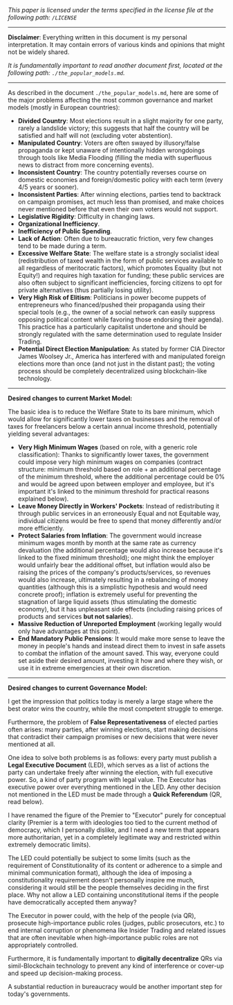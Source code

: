 *This paper is licensed under the terms specified in the license file at the following path: `/LICENSE`*

----

**Disclaimer**: Everything written in this document is my personal interpretation. It may contain errors of various kinds and opinions that might not be widely shared.

*It is fundamentally important to read another document first, located at the following path: `./the_popular_models.md`.*

----

As described in the document `./the_popular_models.md`, here are some of the major problems affecting the most common governance and market models (mostly in European countries):

*   **Divided Country**: Most elections result in a slight majority for one party, rarely a landslide victory; this suggests that half the country will be satisfied and half will not (excluding voter abstention).
*   **Manipulated Country**: Voters are often swayed by illusory/false propaganda or kept unaware of intentionally hidden wrongdoings through tools like Media Flooding (filling the media with superfluous news to distract from more concerning events).
*   **Inconsistent Country**: The country potentially reverses course on domestic economies and foreign/domestic policy with each term (every 4/5 years or sooner).
*   **Inconsistent Parties**: After winning elections, parties tend to backtrack on campaign promises, act much less than promised, and make choices never mentioned before that even their own voters would not support.
*   **Legislative Rigidity**: Difficulty in changing laws.
*   **Organizational Inefficiency**.
*   **Inefficiency of Public Spending**.
*   **Lack of Action**: Often due to bureaucratic friction, very few changes tend to be made during a term.
*   **Excessive Welfare State**: The welfare state is a strongly socialist ideal (redistribution of taxed wealth in the form of public services available to all regardless of meritocratic factors), which promotes Equality (but not Equity!) and requires high taxation for funding; these public services are also often subject to significant inefficiencies, forcing citizens to opt for private alternatives (thus partially losing utility).
*   **Very High Risk of Elitism**: Politicians in power become puppets of entrepreneurs who financed/pushed their propaganda using their special tools (e.g., the owner of a social network can easily suppress opposing political content while favoring those endorsing their agenda). This practice has a particularly capitalist undertone and should be strongly regulated with the same determination used to regulate Insider Trading.
*   **Potential Direct Election Manipulation**: As stated by former CIA Director James Woolsey Jr., America has interfered with and manipulated foreign elections more than once (and not just in the distant past); the voting process should be completely decentralized using blockchain-like technology.

----

**Desired changes to current Market Model:**

The basic idea is to reduce the Welfare State to its bare minimum, which would allow for significantly lower taxes on businesses and the removal of taxes for freelancers below a certain annual income threshold, potentially yielding several advantages:

*   **Very High Minimum Wages** (based on role, with a generic role classification): Thanks to significantly lower taxes, the government could impose very high minimum wages on companies (contract structure: minimum threshold based on role + an additional percentage of the minimum threshold, where the additional percentage could be 0% and would be agreed upon between employer and employee, but it's important it's linked to the minimum threshold for practical reasons explained below).
*   **Leave Money Directly in Workers' Pockets**: Instead of redistributing it through public services in an erroneously Equal and not Equitable way, individual citizens would be free to spend that money differently and/or more efficiently.
*   **Protect Salaries from Inflation**: The government would increase minimum wages month by month at the same rate as currency devaluation (the additional percentage would also increase because it's linked to the fixed minimum threshold); one might think the employer would unfairly bear the additional offset, but inflation would also be raising the prices of the company's products/services, so revenues would also increase, ultimately resulting in a rebalancing of money quantities (although this is a simplistic hypothesis and would need concrete proof); inflation is extremely useful for preventing the stagnation of large liquid assets (thus stimulating the domestic economy), but it has unpleasant side effects (including raising prices of products and services **but not salaries**).
*   **Massive Reduction of Unreported Employment** (working legally would only have advantages at this point).
*   **End Mandatory Public Pensions**: It would make more sense to leave the money in people's hands and instead direct them to invest in safe assets to combat the inflation of the amount saved. This way, everyone could set aside their desired amount, investing it how and where they wish, or use it in extreme emergencies at their own discretion.

----

**Desired changes to current Governance Model:**

I get the impression that politics today is merely a large stage where the best orator wins the country, while the most competent struggle to emerge.

Furthermore, the problem of **False Representativeness** of elected parties often arises: many parties, after winning elections, start making decisions that contradict their campaign promises or new decisions that were never mentioned at all.

One idea to solve both problems is as follows: every party must publish a **Legal Executive Document** (LED), which serves as a list of actions the party can undertake freely after winning the election, with full executive power. So, a kind of party program with legal value.
The Executor has executive power over everything mentioned in the LED.
Any other decision not mentioned in the LED must be made through a **Quick Referendum** (QR, read below).

I have renamed the figure of the Premier to "Executor" purely for conceptual clarity (Premier is a term with ideologies too tied to the current method of democracy, which I personally dislike, and I need a new term that appears more authoritarian, yet in a completely legitimate way and restricted within extremely democratic limits).

The LED could potentially be subject to some limits (such as the requirement of Constitutionality of its content or adherence to a simple and minimal communication format), although the idea of imposing a constitutionality requirement doesn't personally inspire me much, considering it would still be the people themselves deciding in the first place. Why not allow a LED containing unconstitutional items if the people have democratically accepted them anyway?

The Executor in power could, with the help of the people (via QR), prosecute high-importance public roles (judges, public prosecutors, etc.) to end internal corruption or phenomena like Insider Trading and related issues that are often inevitable when high-importance public roles are not appropriately controlled.

Furthermore, it is fundamentally important to **digitally decentralize** QRs via simil-Blockchain technology to prevent any kind of interference or cover-up and speed up decision-making process.

A substantial reduction in bureaucracy would be another important step for today's governments.